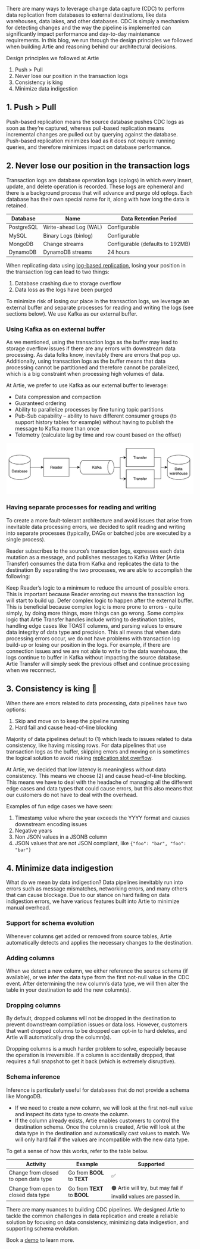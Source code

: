 There are many ways to leverage change data capture (CDC) to perform data replication from databases to external destinations, like data warehouses, data lakes, and other databases. CDC is simply a mechanism for detecting changes and the way the pipeline is implemented can significantly impact performance and day-to-day maintenance requirements. In this blog, we run through the design principles we followed when building Artie and reasoning behind our architectural decisions.

Design principles we followed at Artie

1. Push > Pull
2. Never lose our position in the transaction logs
3. Consistency is king
4. Minimize data indigestion

## 1. Push > Pull

Push-based replication means the source database pushes CDC logs as soon as they’re captured, whereas pull-based replication means incremental changes are pulled out by querying against the database. Push-based replication minimizes load as it does not require running queries, and therefore minimizes impact on database performance.

## 2. Never lose our position in the transaction logs

Transaction logs are database operation logs (oplogs) in which every insert, update, and delete operation is recorded. These logs are ephemeral and there is a background process that will advance and purge old oplogs. Each database has their own special name for it, along with how long the data is retained.

| Database   | Name                   | Data Retention Period             |
|------------|------------------------|-----------------------------------|
| PostgreSQL | 	Write-ahead Log (WAL) | 	Configurable                     |
| MySQL      | 	Binary Logs (binlog)  | 	Configurable                     |
| MongoDB    | 	Change streams        | 	Configurable (defaults to 192MB) |
| DynamoDB   | 	DynamoDB streams	     | 24 hours                          |

When replicating data using [log-based replication](https://www.artie.com/blogs/introduction-to-database-replication), losing your position in the transaction log can lead to two things:

1. Database crashing due to storage overflow
2. Data loss as the logs have been purged

To minimize risk of losing our place in the transaction logs, we leverage an external buffer and separate processes for reading and writing the logs (see sections below). We use Kafka as our external buffer.

### Using Kafka as on external buffer

As we mentioned, using the transaction logs as the buffer may lead to storage overflow issues if there are any errors with downstream data processing. As data folks know, inevitably there are errors that pop up. Additionally, using transaction logs as the buffer means that data processing cannot be partitioned and therefore cannot be parallelized, which is a big constraint when processing high volumes of data.

At Artie, we prefer to use Kafka as our external buffer to leverage:

* Data compression and compaction
* Guaranteed ordering
* Ability to parallelize processes by fine tuning topic partitions
* Pub-Sub capability – ability to have different consumer groups (to support history tables for example) without having to publish the message to Kafka more than once
* Telemetry (calculate lag by time and row count based on the offset)

![img.png](architecture.png)

### Having separate processes for reading and writing

To create a more fault-tolerant architecture and avoid issues that arise from inevitable data processing errors, we decided to split reading and writing into separate processes (typically, DAGs or batched jobs are executed by a single process).

Reader subscribes to the source’s transaction logs, expresses each data mutation as a message, and publishes messages to Kafka
Writer (Artie Transfer) consumes the data from Kafka and replicates the data to the destination
By separating the two processes, we are able to accomplish the following:

Keep Reader’s logic to a minimum to reduce the amount of possible errors. This is important because Reader erroring out means the transaction log will start to build up.
Defer complex logic to happen after the external buffer. This is beneficial because complex logic is more prone to errors - quite simply, by doing more things, more things can go wrong. Some complex logic that Artie Transfer handles include writing to destination tables, handling edge cases like TOAST columns, and parsing values to ensure data integrity of data type and precision.
This all means that when data processing errors occur, we do not have problems with transaction log build-up or losing our position in the logs. For example, if there are connection issues and we are not able to write to the data warehouse, the logs continue to buffer in Kafka without impacting the source database. Artie Transfer will simply seek the previous offset and continue processing when we reconnect.

## 3. Consistency is king 👑

When there are errors related to data processing, data pipelines have two options:

1. Skip and move on to keep the pipeline running
2. Hard fail and cause head-of-line blocking

Majority of data pipelines default to (1) which leads to issues related to data consistency, like having missing rows. 
For data pipelines that use transaction logs as the buffer, skipping errors and moving on is sometimes the logical solution to avoid risking [replication slot overflow](https://www.artie.com/blogs/preventing-wal-growth-on-postgres-db-running-on-aws-rds#:~:text=Replication%20slot%20overflow%20happens%20when,is%20due%20to%20AWS%20heartbeats.).

At Artie, we decided that low latency is meaningless without data consistency. This means we choose (2) and cause head-of-line blocking. 
This means we have to deal with the headache of managing all the different edge cases and data types that could cause errors, but this also means that our customers do not have to deal with the overhead.

Examples of fun edge cases we have seen:

1. Timestamp value where the year exceeds the YYYY format and causes downstream encoding issues
2. Negative years
3. Non JSON values in a JSONB column
4. JSON values that are not JSON compliant, like `{"foo": "bar", "foo": "bar"}`

## 4. Minimize data indigestion

What do we mean by data indigestion? Data pipelines inevitably run into errors such as message mismatches, networking errors, and many others that can cause blockage. 
Due to our stance on hard failing on data indigestion errors, we have various features built into Artie to minimize manual overhead.

### Support for schema evolution

Whenever columns get added or removed from source tables, Artie automatically detects and applies the necessary changes to the destination.

### Adding columns

When we detect a new column, we either reference the source schema (if available), or we infer the data type from the first not-null value in the CDC event. 
After determining the new column’s data type, we will then alter the table in your destination to add the new column(s).

### Dropping columns

By default, dropped columns will not be dropped in the destination to prevent downstream compilation issues or data loss. However, customers that want dropped columns to be dropped can opt-in to hard deletes, and Artie will automatically drop the column(s).

Dropping columns is a much harder problem to solve, especially because the operation is irreversible. If a column is accidentally dropped, that requires a full snapshot to get it back (which is extremely disruptive).

### Schema inference

Inference is particularly useful for databases that do not provide a schema like MongoDB.

* If we need to create a new column, we will look at the first not-null value and inspect its data type to create the column.
* If the column already exists, Artie enables customers to control the destination schema. Once the column is created, Artie will look at the data type in the destination and automatically cast values to match. We will only hard fail if the values are incompatible with the new data type.

To get a sense of how this works, refer to the table below.

| Activity                              | Example                       | Supported                                                        |
|---------------------------------------|-------------------------------|------------------------------------------------------------------|
| Change from closed to open data type	 | Go from **BOOL** to **TEXT**	 | ✅                                                                |
| Change from open to closed data type	 | Go from **TEXT** to **BOOL**	 | 🟠 Artie will try, but may fail if invalid values are passed in. |

There are many nuances to building CDC pipelines. We designed Artie to tackle the common challenges in data replication and create a reliable solution by focusing on data consistency, minimizing data indigestion, and supporting schema evolution. 

Book a [demo](https://www.artie.com/contact) to learn more.
